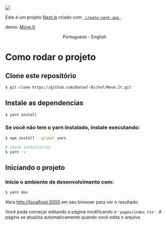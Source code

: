 <p>
<img src="./.github/logo.svg" />
</p>

<p>Este é um projeto <a href="https://nextjs.org/">Next.js</a> criado com <a href="https://github.com/vercel/next.js/tree/canary/packages/create-next-app"> <code> create-next-app </code> </a> </p>



<p>demo: <a href="https://move-it-git-shortly-daniel-bichof.vercel.app">Move.It</a></p>

<p align="center">
    <a>Portuguese</a> 
    -
    <a>English</a> 
</p>

<h1>Como rodar o projeto </h1>

<h2>Clone este repositório</h2>

```bash 
$ git clone https://github.com/Daniel-Bichof/Move.It.git
```
<h2>Instale as dependencias</h2>

```bash
$ yarn install
 ```

<h3>Se você não tem o <strong>yarn</strong> instalado, instale executando:</h3>


```bash
$ npm install --global yarn

# Check installation
$ yarn -v
```
<h2> Iniciando o projeto </h2>
<h3> Inicie o ambiente de desenvolvimento com: </h3>


```bash
$ yarn dev
```
<p>Abra <a href="http://localhost:3000">http://localhost:3000</a> em seu browser para ver o resultado </p>


<span> Você pode começar editando a página modificando o  <code>'pages/index.tsx'</code>. A página se atualiza automaticamente quando você edita o arquivo</span>


